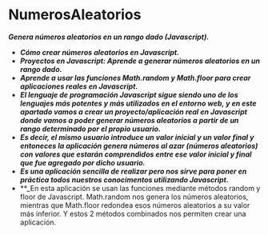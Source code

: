 # NumerosAleatorios
**_Genera números aleatorios en un rango dado (Javascript)._**

- **_Cómo crear números aleatorios en Javascript._**
- **_Proyectos en Javascript: Aprende a generar números aleatorios en un rango dado._**
- **_Aprende a usar las funciones Math.random y Math.floor para crear aplicaciones reales en Javascript._**
- **_El lenguaje de programación Javascript sigue siendo uno de los lenguajes más potentes y más utilizados en el entorno web, y en este apartado vamos a crear un proyecto/aplicación real en Javascript donde vamos a poder generar números aleatorios a partir de un rango determinado por el propio usuario._**
- **_Es decir, el mismo usuario introduce un valor inicial y un valor final y entoneces la aplicación genera números al azar (números aleatorios) con valores que estarán comprendidos entre ese valor inicial y final que fue agregado por dicho usuario._**
- **_Es una aplicación sencilla de realizar pero nos sirve para poner en práctica todos nuestros conocimentos utilizando Javascript._**
- **_En esta aplicación se usan las funciones mediante métodos random y floor de Javascript. Math.random nos genera los números aleatorios, mientras que Math.floor redondea esos números aleatorios a su valor más inferior. Y estos 2 métodos combinados nos permiten crear una aplicación.
